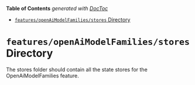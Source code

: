 <!-- START doctoc generated TOC please keep comment here to allow auto update -->
<!-- DON'T EDIT THIS SECTION, INSTEAD RE-RUN doctoc TO UPDATE -->

**Table of Contents** _generated with [DocToc](https://github.com/thlorenz/doctoc)_

- [`features/openAiModelFamilies/stores` Directory](#featuresopenaimodelfamiliesstores-directory)

<!-- END doctoc generated TOC please keep comment here to allow auto update -->

# `features/openAiModelFamilies/stores` Directory

The stores folder should contain all the state stores for the OpenAiModelFamilies feature.

